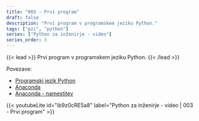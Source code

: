 ```yaml
---
title: "003 - Prvi program"
draft: false
description: "Prvi program v programskem jeziku Python."
tags: ["pzi", "python"]
series: ["Python za inženirje - video"]
series_order: 3
---
```


{{< lead >}}
Prvi program v programskem jeziku Python.
{{< /lead >}}

Povezave:
- [Programski jezik Python](https://python.org)
- [Anaconda](https://www.anaconda.com)
- [Anaconda - namestitev](https://www.anaconda.com/download#download)

{{< youtubeLite id="ib9z0cRE5a8" label="Python za inženirje - video | 003 - Prvi program" >}}
